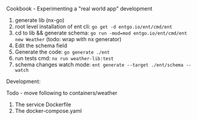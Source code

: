 Cookbook - 
Experimenting a "real world app" development 
1. generate lib (nx-go)
2. root level installation of ent cli: `go get -d entgo.io/ent/cmd/ent`
3. cd to lib && generate schema: `go run -mod=mod entgo.io/ent/cmd/ent new Weather` (todo: wrap with nx generator) 
4. Edit the schema field 
5. Generate the code: `go generate ./ent`
6. run tests cmd: `nx run weather-lib:test` 
7. schema changes watch mode: `ent generate --target ./ent/schema --watch`


Development:

Todo - move following to containers/weather
1. The service Dockerfile
2. The docker-compose.yaml

